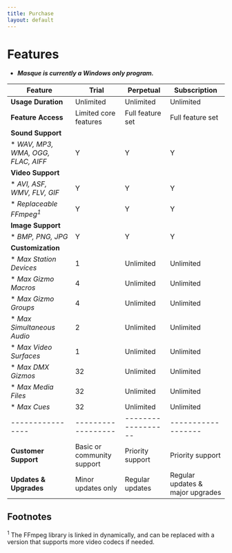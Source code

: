 ```yaml
---
title: Purchase
layout: default
---
```


<script async src="https://js.stripe.com/v3/pricing-table.js"></script>
<stripe-pricing-table pricing-table-id="prctbl_1QsIDnGOFLTmIJpusHWYBEZz"
publishable-key="pk_live_51QrsylGOFLTmIJpudO4VBYgvoW3bZS0DBJw47t52wQGY6TU96s6hkPaKFjahkqG9zJeXcJ4IGWo8FmPAHlnxmtZq00p9VyIJBE">
</stripe-pricing-table>

# Features
* _**Masque is currently a Windows only program.**_

| Feature         | Trial     | Perpetual | Subscription |
|----------------|------------------|------------------|------------------|
| **Usage Duration** | Unlimited | Unlimited | Unlimited |
| **Feature Access** | Limited core features | Full feature set | Full feature set |
| **Sound Support** |  |  |  |
| * _WAV, MP3, WMA, OGG, FLAC, AIFF_ | Y | Y | Y |
| **Video Support** |  |  |  |
| * _AVI, ASF, WMV, FLV, GIF_ | Y | Y | Y |
| * _Replaceable FFmpeg<sup>1</sup>_ | Y | Y | Y |
| **Image Support** |  |  |  |
| * _BMP, PNG, JPG_ | Y | Y | Y |
| **Customization** |  |  |  |
| * _Max Station Devices_ | 1 | Unlimited | Unlimited |
| * _Max Gizmo Macros_ | 4 | Unlimited | Unlimited |
| * _Max Gizmo Groups_ | 4 | Unlimited | Unlimited |
| * _Max Simultaneous Audio_ | 2 | Unlimited | Unlimited |
| * _Max Video Surfaces_ | 1 | Unlimited | Unlimited |
| * _Max DMX Gizmos_ | 32 | Unlimited | Unlimited |
| * _Max Media Files_ | 32 | Unlimited | Unlimited |
| * _Max Cues_ | 32 | Unlimited | Unlimited |
|----------------|------------------|------------------|------------------|
| **Customer Support** | Basic or community support | Priority support | Priority support |
| **Updates & Upgrades** | Minor updates only | Regular updates | Regular updates & major upgrades |
  
## Footnotes
<sup>1</sup> The FFmpeg library is linked in dynamically, and can be replaced with a version that supports more video codecs if needed.
